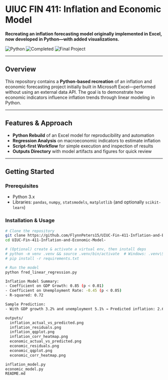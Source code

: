 # UIUC FIN 411: Inflation and Economic Model

**Recreating an inflation forecasting model originally implemented in Excel, now developed in Python—with added visualizations.**

![Python](https://img.shields.io/badge/Language-Python-blue?logo=python)
![Completed](https://img.shields.io/badge/Status-Completed-brightgreen)
![Final Project](https://img.shields.io/badge/Project-UIUC_FIN_411_Inflation_and_Economic_Model-blue)

---

## Overview

This repository contains a **Python-based recreation** of an inflation and economic forecasting project initially built in Microsoft Excel—performed without using an external data API. The goal is to demonstrate how economic indicators influence inflation trends through linear modeling in Python.

---

## Features & Approach

- **Python Rebuild** of an Excel model for reproducibility and automation  
- **Regression Analysis** on macroeconomic indicators to estimate inflation  
- **Script-first Workflow** for simple execution and inspection of results  
- **Outputs Directory** with model artifacts and figures for quick review

---

## Getting Started

### Prerequisites
- Python 3.x  
- Libraries: `pandas`, `numpy`, `statsmodels`, `matplotlib` (and optionally `scikit-learn`)

### Installation & Usage
```bash
# Clone the repository
git clone https://github.com/FlynnPeters15/UIUC-Fin-411-Inflation-and-Economic-Model-.git
cd UIUC-Fin-411-Inflation-and-Economic-Model-

# (Optional) create & activate a virtual env, then install deps
# python -m venv .venv && source .venv/bin/activate  # Windows: .venv\Scripts\activate
# pip install -r requirements.txt

# Run the model
python fred_linear_regression.py

Inflation Model Summary:
- Coefficient on GDP Growth: 0.85 (p < 0.01)
- Coefficient on Unemployment Rate: -0.45 (p < 0.05)
- R-squared: 0.72

Sample Prediction:
- With GDP growth 3.2% and unemployment 5.1% → Predicted inflation: 2.6%

outputs/
  inflation_actual_vs_predicted.png
  inflation_residuals.png
  inflation_qqplot.png
  inflation_corr_heatmap.png
  economic_actual_vs_predicted.png
  economic_residuals.png
  economic_qqplot.png
  economic_corr_heatmap.png

inflation_model.py
economic_model.py
README.md

